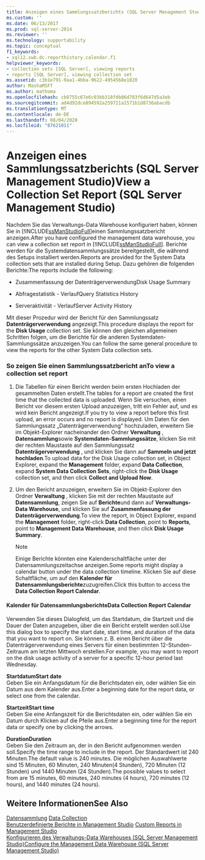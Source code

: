 ```yaml
---
title: Anzeigen eines Sammlungssatzberichts (SQL Server Management Studio) | Microsoft-Dokumentation
ms.custom: ''
ms.date: 06/13/2017
ms.prod: sql-server-2014
ms.reviewer: ''
ms.technology: supportability
ms.topic: conceptual
f1_keywords:
- sql12.swb.dc.reporthistory.calendar.f1
helpviewer_keywords:
- collection sets [SQL Server], viewing reports
- reports [SQL Server], viewing collection set
ms.assetid: c3b1e791-9aa1-4bba-9622-4954568e1820
author: MashaMSFT
ms.author: mathoma
ms.openlocfilehash: cb8755c67e6c03bb318fdb86d703f6d647d5a3eb
ms.sourcegitcommit: ad4d92dce894592a259721a1571b1d8736abacdb
ms.translationtype: MT
ms.contentlocale: de-DE
ms.lasthandoff: 08/04/2020
ms.locfileid: "87621011"
---
```

# <a name="view-a-collection-set-report-sql-server-management-studio"></a><span data-ttu-id="397de-102">Anzeigen eines Sammlungssatzberichts (SQL Server Management Studio)</span><span class="sxs-lookup"><span data-stu-id="397de-102">View a Collection Set Report (SQL Server Management Studio)</span></span>
  <span data-ttu-id="397de-103">Nachdem Sie das Verwaltungs-Data Warehouse konfiguriert haben, können Sie in [!INCLUDE[ssManStudioFull](../../includes/ssmanstudiofull-md.md)]einen Sammlungssatzbericht anzeigen.</span><span class="sxs-lookup"><span data-stu-id="397de-103">After you have configured the management data warehouse, you can view a collection set report in [!INCLUDE[ssManStudioFull](../../includes/ssmanstudiofull-md.md)].</span></span> <span data-ttu-id="397de-104">Berichte werden für die Systemdatensammlungssätze bereitgestellt, die während des Setups installiert werden.</span><span class="sxs-lookup"><span data-stu-id="397de-104">Reports are provided for the System Data collection sets that are installed during Setup.</span></span> <span data-ttu-id="397de-105">Dazu gehören die folgenden Berichte:</span><span class="sxs-lookup"><span data-stu-id="397de-105">The reports include the following:</span></span>  
  
-   <span data-ttu-id="397de-106">Zusammenfassung der Datenträgerverwendung</span><span class="sxs-lookup"><span data-stu-id="397de-106">Disk Usage Summary</span></span>  
  
-   <span data-ttu-id="397de-107">Abfragestatistik - Verlauf</span><span class="sxs-lookup"><span data-stu-id="397de-107">Query Statistics History</span></span>  
  
-   <span data-ttu-id="397de-108">Serveraktivität - Verlauf</span><span class="sxs-lookup"><span data-stu-id="397de-108">Server Activity History</span></span>  
  
 <span data-ttu-id="397de-109">Mit dieser Prozedur wird der Bericht für den Sammlungssatz **Datenträgerverwendung** angezeigt.</span><span class="sxs-lookup"><span data-stu-id="397de-109">This procedure displays the report for the **Disk Usage** collection set.</span></span> <span data-ttu-id="397de-110">Sie können den gleichen allgemeinen Schritten folgen, um die Berichte für die anderen Systemdaten-Sammlungssätze anzuzeigen.</span><span class="sxs-lookup"><span data-stu-id="397de-110">You can follow the same general procedure to view the reports for the other System Data collection sets.</span></span>  
  
### <a name="to-view-a-collection-set-report"></a><span data-ttu-id="397de-111">So zeigen Sie einen Sammlungssatzbericht an</span><span class="sxs-lookup"><span data-stu-id="397de-111">To view a collection set report</span></span>  
  
1.  <span data-ttu-id="397de-112">Die Tabellen für einen Bericht werden beim ersten Hochladen der gesammelten Daten erstellt.</span><span class="sxs-lookup"><span data-stu-id="397de-112">The tables for a report are created the first time that the collected data is uploaded.</span></span> <span data-ttu-id="397de-113">Wenn Sie versuchen, einen Bericht vor diesem ersten Upload anzuzeigen, tritt ein Fehler auf, und es wird kein Bericht angezeigt.</span><span class="sxs-lookup"><span data-stu-id="397de-113">If you try to view a report before this first upload, an error occurs and no report is displayed.</span></span> <span data-ttu-id="397de-114">Um Daten für den Sammlungssatz „Datenträgerverwendung“ hochzuladen, erweitern Sie im Objekt-Explorer nacheinander den Ordner **Verwaltung** , **Datensammlung**sowie **Systemdaten-Sammlungssätze**, klicken Sie mit der rechten Maustaste auf den Sammlungssatz **Datenträgerverwendung** , und klicken Sie dann auf **Sammeln und jetzt hochladen**.</span><span class="sxs-lookup"><span data-stu-id="397de-114">To upload data for the Disk Usage collection set, in Object Explorer, expand the **Management** folder, expand **Data Collection**, expand **System Data Collection Sets**, right-click the **Disk Usage** collection set, and then click **Collect and Upload Now**.</span></span>  
  
2.  <span data-ttu-id="397de-115">Um den Bericht anzuzeigen, erweitern Sie im Objekt-Explorer den Ordner **Verwaltung** , klicken Sie mit der rechten Maustaste auf **Datensammlung**, zeigen Sie auf **Berichte**und dann auf **Verwaltungs-Data Warehouse**, und klicken Sie auf **Zusammenfassung der Datenträgerverwendung**.</span><span class="sxs-lookup"><span data-stu-id="397de-115">To view the report, in Object Explorer, expand the **Management** folder, right-click **Data Collection**, point to **Reports**, point to **Management Data Warehouse**, and then click **Disk Usage Summary**.</span></span>  
  
    > [!NOTE]  
    >  <span data-ttu-id="397de-116">Einige Berichte könnten eine Kalenderschaltfläche unter der Datensammlungszeitachse anzeigen.</span><span class="sxs-lookup"><span data-stu-id="397de-116">Some reports might display a calendar button under the data collection timeline.</span></span> <span data-ttu-id="397de-117">Klicken Sie auf diese Schaltfläche, um auf den **Kalender für Datensammlungsberichte**zuzugreifen.</span><span class="sxs-lookup"><span data-stu-id="397de-117">Click this button to access the **Data Collection Report Calendar**.</span></span>  
  
#### <a name="data-collection-report-calendar"></a><span data-ttu-id="397de-118">Kalender für Datensammlungsberichte</span><span class="sxs-lookup"><span data-stu-id="397de-118">Data Collection Report Calendar</span></span>  
 <span data-ttu-id="397de-119">Verwenden Sie dieses Dialogfeld, um das Startdatum, die Startzeit und die Dauer der Daten anzugeben, über die ein Bericht erstellt werden soll.</span><span class="sxs-lookup"><span data-stu-id="397de-119">Use this dialog box to specify the start date, start time, and duration of the data that you want to report on.</span></span> <span data-ttu-id="397de-120">Sie können z. B. einen Bericht über die Datenträgerverwendung eines Servers für einen bestimmten 12-Stunden-Zeitraum am letzten Mittwoch erstellen.</span><span class="sxs-lookup"><span data-stu-id="397de-120">For example, you may want to report on the disk usage activity of a server for a specific 12-hour period last Wednesday.</span></span>  
  
 <span data-ttu-id="397de-121">**Startdatum**</span><span class="sxs-lookup"><span data-stu-id="397de-121">**Start date**</span></span>  
 <span data-ttu-id="397de-122">Geben Sie ein Anfangsdatum für die Berichtsdaten ein, oder wählen Sie ein Datum aus dem Kalender aus.</span><span class="sxs-lookup"><span data-stu-id="397de-122">Enter a beginning date for the report data, or select one from the calendar.</span></span>  
  
 <span data-ttu-id="397de-123">**Startzeit**</span><span class="sxs-lookup"><span data-stu-id="397de-123">**Start time**</span></span>  
 <span data-ttu-id="397de-124">Geben Sie eine Anfangszeit für die Berichtsdaten ein, oder wählen Sie ein Datum durch Klicken auf die Pfeile aus.</span><span class="sxs-lookup"><span data-stu-id="397de-124">Enter a beginning time for the report data or specify one by clicking the arrows.</span></span>  
  
 <span data-ttu-id="397de-125">**Duration**</span><span class="sxs-lookup"><span data-stu-id="397de-125">**Duration**</span></span>  
 <span data-ttu-id="397de-126">Geben Sie den Zeitraum an, der in den Bericht aufgenommen werden soll.</span><span class="sxs-lookup"><span data-stu-id="397de-126">Specify the time range to include in the report.</span></span> <span data-ttu-id="397de-127">Der Standardwert ist 240 Minuten.</span><span class="sxs-lookup"><span data-stu-id="397de-127">The default value is 240 minutes.</span></span> <span data-ttu-id="397de-128">Die möglichen Auswahlwerte sind 15 Minuten, 60 Minuten, 240 Minuten(4 Stunden), 720 Minuten (12 Stunden) und 1440 Minuten (24 Stunden).</span><span class="sxs-lookup"><span data-stu-id="397de-128">The possible values to select from are 15 minutes, 60 minutes, 240 minutes (4 hours), 720 minutes (12 hours), and 1440 minutes (24 hours).</span></span>  
  
## <a name="see-also"></a><span data-ttu-id="397de-129">Weitere Informationen</span><span class="sxs-lookup"><span data-stu-id="397de-129">See Also</span></span>  
 <span data-ttu-id="397de-130">[Datensammlung](data-collection.md) </span><span class="sxs-lookup"><span data-stu-id="397de-130">[Data Collection](data-collection.md) </span></span>  
 <span data-ttu-id="397de-131">[Benutzerdefinierte Berichte in Management Studio](../../ssms/object/custom-reports-in-management-studio.md) </span><span class="sxs-lookup"><span data-stu-id="397de-131">[Custom Reports in Management Studio](../../ssms/object/custom-reports-in-management-studio.md) </span></span>  
 [<span data-ttu-id="397de-132">Konfigurieren des Verwaltungs-Data Warehouses &#40;SQL Server Management Studio&#41;</span><span class="sxs-lookup"><span data-stu-id="397de-132">Configure the Management Data Warehouse &#40;SQL Server Management Studio&#41;</span></span>](configure-the-management-data-warehouse-sql-server-management-studio.md)  
  
  
